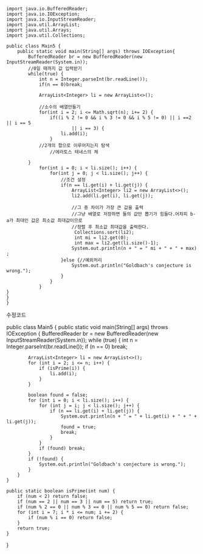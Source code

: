 ```
import java.io.BufferedReader;
import java.io.IOException;
import java.io.InputStreamReader;
import java.util.ArrayList;
import java.util.Arrays;
import java.util.Collections;

public class Main5 {
	public static void main(String[] args) throws IOException{
		BufferedReader br = new BufferedReader(new InputStreamReader(System.in));
		//0일 때까지 값 입력받기
		while(true) {
			int n = Integer.parseInt(br.readLine());
			if(n == 0)break;
			
			ArrayList<Integer> li = new ArrayList<>();
			
			//소수의 배열만들기
			for(int i = 2; i <= Math.sqrt(n); i+= 2) {
				if((i % 2 != 0 && i % 3 != 0 && i % 5 != 0) || i ==2 || i == 5 
						|| i == 3) {
					li.add(i);
				}
			//2개의 합으로 이루어지는지 탐색
				//에라토스 테네스의 체
				
		}
			for(int i = 0; i < li.size(); i++) {
				for(int j = 0; j < li.size(); j++) {
					//조건 설정 
					if(n == li.get(i) + li.get(j)) {
						ArrayList<Integer> li2 = new ArrayList<>();
						li2.add(li.get(i), li.get(j));
						
						//그 중 차이가 가장 큰 값을 출력
						//그냥 배열로 저장하면 둘의 값만 뽑기가 힘들다.어차피 b-a가 최대인 값은 최소값 최대값이므로
						//정렬 후 최소값 최대값을 출력한다. 
						 Collections.sort(li2);
						 int mi = li2.get(0);
						 int max = li2.get(li.size()-1);
						System.out.println(n + " = " mi + " + " + max) ;
					}else {//예외처리
						System.out.println("Goldbach's conjecture is wrong.");
					}
				}
			}
}
}
}
```
수정코드

public class Main5 {
    public static void main(String[] args) throws IOException {
        BufferedReader br = new BufferedReader(new InputStreamReader(System.in));
        while (true) {
            int n = Integer.parseInt(br.readLine());
            if (n == 0) break;
            
            ArrayList<Integer> li = new ArrayList<>();
            for (int i = 2; i <= n; i++) {
                if (isPrime(i)) {
                    li.add(i);
                }
            }

            boolean found = false;
            for (int i = 0; i < li.size(); i++) {
                for (int j = i; j < li.size(); j++) {
                    if (n == li.get(i) + li.get(j)) {
                        System.out.println(n + " = " + li.get(i) + " + " + li.get(j));
                        found = true;
                        break;
                    }
                }
                if (found) break;
            }
            if (!found) {
                System.out.println("Goldbach's conjecture is wrong.");
            }
        }
    }
    
    public static boolean isPrime(int num) {
        if (num < 2) return false;
        if (num == 2 || num == 3 || num == 5) return true;
        if (num % 2 == 0 || num % 3 == 0 || num % 5 == 0) return false;
        for (int i = 7; i * i <= num; i += 2) {
            if (num % i == 0) return false;
        }
        return true;
    }
}
